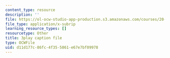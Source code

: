 ```yaml
---
content_type: resource
description: ''
file: https://ol-ocw-studio-app-production.s3.amazonaws.com/courses/20-219-becoming-the-next-bill-nye-writing-and-hosting-the-educational-show-january-iap-2015/d11d177c86fc4f355861e67e7bf09978_ViSVJJoo7nE.srt
file_type: application/x-subrip
learning_resource_types: []
resourcetype: Other
title: 3play caption file
type: OCWFile
uid: d11d177c-86fc-4f35-5861-e67e7bf09978
---
```

